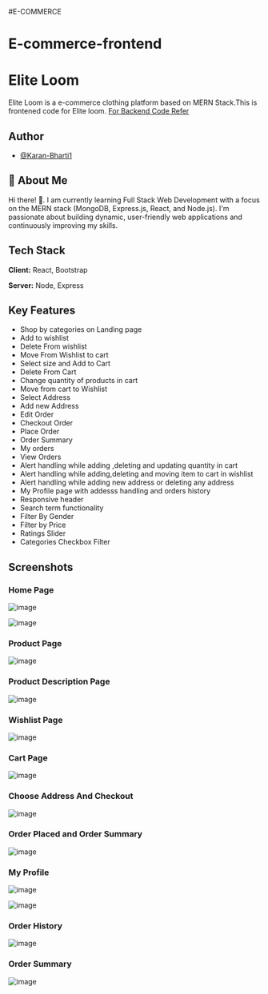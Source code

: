 #E-COMMERCE

# E-commerce-frontend

# Elite Loom 


Elite Loom is a e-commerce clothing platform based on MERN Stack.This is frontened code for Elite loom.
[For Backend Code Refer](https://github.com/Karan-Bharti1/Elite-loom-backend)

## Author

- [@Karan-Bharti1](https://github.com/Karan-Bharti1)





## 🚀 About Me
Hi there! 👋.
I am currently learning Full Stack Web Development with a focus on the MERN stack (MongoDB, Express.js, React, and Node.js). I'm passionate about building dynamic, user-friendly web applications and continuously improving my skills.


## Tech Stack

**Client:** React, Bootstrap

**Server:** Node, Express



## Key Features



- Shop by categories on Landing page
- Add to wishlist
- Delete From wishlist
- Move From Wishlist to cart
- Select size and Add to Cart
- Delete From Cart
- Change quantity of products in cart
- Move from cart to Wishlist
- Select Address
- Add new Address
- Edit Order
- Checkout Order
- Place Order
- Order Summary
- My orders
- View Orders
- Alert handling while adding ,deleting and updating quantity in cart
- Alert handling while adding,deleting and moving item to cart in wishlist
- Alert handling while adding new address or deleting any address
- My Profile page with addesss handling and orders history
- Responsive header
- Search term functionality 
- Filter By Gender
- Filter by Price
- Ratings Slider
- Categories Checkbox Filter
## Screenshots

### Home Page
![image](https://github.com/user-attachments/assets/b18c8de8-cbbe-4f48-b570-e2dbc524170e)

![image](https://github.com/user-attachments/assets/c720aea6-c8ce-4d36-8bb6-21ee54db1172)

### Product Page
![image](https://github.com/user-attachments/assets/d2efee6e-fac6-4cf1-adb7-c1c98251cbd9)

### Product Description Page
![image](https://github.com/user-attachments/assets/feedc923-da4a-49ed-8f75-c3d9341eb040)



### Wishlist Page
![image](https://github.com/user-attachments/assets/d88a5bc4-b1e0-480c-8a36-f827f1a36d8b)


### Cart Page
![image](https://github.com/user-attachments/assets/e79977d1-2e2a-4465-b3bc-47d28daf1737)


### Choose Address And Checkout
![image](https://github.com/user-attachments/assets/a3e0a5d2-75e5-4eaa-ab98-cdbadc54cbb1)

### Order Placed and Order Summary
![image](https://github.com/user-attachments/assets/76c455d8-3130-4f04-99eb-59216976ad6b)

### My Profile
![image](https://github.com/user-attachments/assets/01dfcf67-84d1-435c-9d90-be062441050e)

![image](https://github.com/user-attachments/assets/8a53f80d-a807-48f5-a86d-cdeac1ae26cb)

### Order History
![image](https://github.com/user-attachments/assets/ca6498d7-c54a-454e-b6c8-a6386ec6b79f)

### Order Summary
![image](https://github.com/user-attachments/assets/cd5bbc62-511f-4e02-aecf-86060139cc66)

